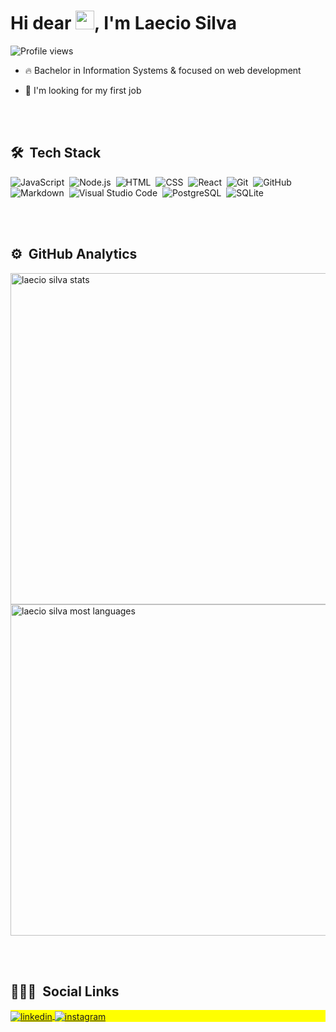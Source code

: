
<h1 align="left">Hi dear <img src="https://raw.githubusercontent.com/kaueMarques/kaueMarques/master/hi.gif" width="30px">, I'm Laecio Silva</h1>
<p align="left"> <img src="https://komarev.com/ghpvc/?username=Laecio12&color=yellow" alt="Profile views" /> </p>

- 🔥 Bachelor in Information Systems & focused on web development 

- 🔭 I'm looking for my first job

<br><br>

## 🛠 &nbsp;Tech Stack

![JavaScript](https://img.shields.io/badge/-JavaScript-05122A?style=flat&logo=javascript)&nbsp;
![Node.js](https://img.shields.io/badge/-Node.js-05122A?style=flat&logo=node.js)&nbsp;
![HTML](https://img.shields.io/badge/-HTML-05122A?style=flat&logo=HTML5)&nbsp;
![CSS](https://img.shields.io/badge/-CSS-05122A?style=flat&logo=CSS3&logoColor=1572B6)&nbsp;
![React](https://img.shields.io/badge/-React-05122A?style=flat&logo=react)&nbsp;
![Git](https://img.shields.io/badge/-Git-05122A?style=flat&logo=git)&nbsp;
![GitHub](https://img.shields.io/badge/-GitHub-05122A?style=flat&logo=github)&nbsp;
![Markdown](https://img.shields.io/badge/-Markdown-05122A?style=flat&logo=markdown)&nbsp;
![Visual Studio Code](https://img.shields.io/badge/-Visual%20Studio%20Code-05122A?style=flat&logo=visual-studio-code&logoColor=007ACC)&nbsp;
![PostgreSQL](https://img.shields.io/badge/-PostgreSQL-05122A?style=flat&logo=postgresql)&nbsp;
![SQLite](https://img.shields.io/badge/-SQLite-05122A?style=flat&logo=sqlite)&nbsp;

<br><br>

## ⚙️ &nbsp;GitHub Analytics

<p align="left">
<img width="530em" src="https://github-readme-stats.vercel.app/api?username=Laecio12&show_icons=true&theme=vision-friendly-dark" alt="laecio silva stats"/>
<img width="530em" src="https://github-readme-stats.vercel.app/api/top-langs/?username=Laecio12&layout=compact&theme=vision-friendly-dark" alt="laecio silva most languages"/>
</p>

<br><br>

## 👨🏽‍🦲 &nbsp;Social Links

<p align="left" style="background:yellow">


<a href="https://www.linkedin.com/in/laecio/" target="_blank">
  <img align="center" src="https://img.shields.io/badge/-laecio-05122A?style=flat&logo=linkedin" alt="linkedin"/>
</a>
<a href="https://www.instagram.com/laecio.sil/" target="_blank">
 <img align="center" src="https://img.shields.io/badge/-laecio.sil-05122A?style=flat&logo=instagram" alt="instagram"/>
</a>

</p>

